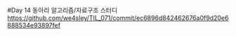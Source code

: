 #Day 14
동아리 알고리즘/자료구조 스터디
https://github.com/we4sley/TIL_071/commit/ec6896d842462676a0f9d20e6888534e93897fef

